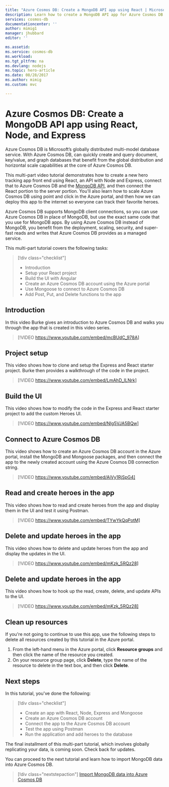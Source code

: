 ```yaml
---
title: "Azure Cosmos DB: Create a MongoDB API app using React | Microsoft Docs"
description: Learn how to create a MongoDB API app for Azure Cosmos DB using the React, Node, Express, and Mongoose. 
services: cosmos-db
documentationcenter: ''
author: mimig1
manager: jhubbard
editor: ''

ms.assetid: 
ms.service: cosmos-db
ms.workload: 
ms.tgt_pltfrm: na
ms.devlang: nodejs
ms.topic: hero-article
ms.date: 08/28/2017
ms.author: mimig
ms.custom: mvc

---
```

# Azure Cosmos DB: Create a MongoDB API app using React, Node, and Express

Azure Cosmos DB is Microsoft’s globally distributed multi-model database service. With Azure Cosmos DB, can quickly create and query document, key/value, and graph databases that benefit from the global distribution and horizontal scale capabilities at the core of Azure Cosmos DB. 

This multi-part video tutorial demonstrates how to create a new hero tracking app front end using React, an API with Node and Express, connect that to Azure Cosmos DB and the [MongoDB API](mongodb-introduction.md), and then connect the React portion to the server portion. You'll also learn how to scale Azure Cosmos DB using point and click in the Azure portal, and then how we can deploy this app to the internet so everyone can track their favorite heroes. 

Azure Cosmos DB supports MongoDB client connections, so you can use Azure Cosmos DB in place of MongoDB, but use the exact same code that you use for MongoDB apps. By using Azure Cosmos DB instead of MongoDB, you benefit from the deployment, scaling, security, and super-fast reads and writes that Azure Cosmos DB provides as a managed service. 

This multi-part tutorial covers the following tasks:

> [!div class="checklist"]
> * Introduction
> * Setup your React project
> * Build the UI with Angular
> * Create an Azure Cosmos DB account using the Azure portal
> * Use Mongoose to connect to Azure Cosmos DB
> * Add Post, Put, and Delete functions to the app

## Introduction 

In this video Burke gives an introduction to Azure Cosmos DB and walks you through the app that is created in this video series. 

> [!VIDEO https://www.youtube.com/embed/mcBUdC_978A]

## Project setup

This video shows how to clone and setup the Express and React starter project. Burke then provides a walkthrough of the code in the project.

> [!VIDEO https://www.youtube.com/embed/LmAhD_ILNrk]

## Build the UI

This video shows how to modify the code in the Express and React starter project to add the custom Heroes UI. 

> [!VIDEO https://www.youtube.com/embed/NIg5VJA5BQw]

## Connect to Azure Cosmos DB

This video shows how to create an Azure Cosmos DB account in the Azure portal, install the MongoDB and Mongoose packages, and then connect the app to the newly created account using the Azure Cosmos DB connection string. 

> [!VIDEO https://www.youtube.com/embed/AiVy1RjSpG4]

## Read and create heroes in the app

This video shows how to read and create heroes from the app and display them in the UI and test it using Postman. 

> [!VIDEO https://www.youtube.com/embed/TYwYkQqPotM] 

## Delete and update heroes in the app

This video shows how to delete and update heroes from the app and display the updates in the UI. 

> [!VIDEO https://www.youtube.com/embed/mKzk_5RQz28] 

## Delete and update heroes in the app

This video shows how to hook up the read, create, delete, and update APIs to the UI. 

> [!VIDEO https://www.youtube.com/embed/mKzk_5RQz28] 

## Clean up resources

If you're not going to continue to use this app, use the following steps to delete all resources created by this tutorial in the Azure portal. 

1. From the left-hand menu in the Azure portal, click **Resource groups** and then click the name of the resource you created. 
2. On your resource group page, click **Delete**, type the name of the resource to delete in the text box, and then click **Delete**.

## Next steps

In this tutorial, you've done the following:

> [!div class="checklist"]
> * Create an app with React, Node, Express and Mongoose 
> * Create an Azure Cosmos DB account
> * Connect the app to the Azure Cosmos DB account
> * Test the app using Postman
> * Run the application and add heroes to the database

The final installment of this multi-part tutorial, which involves globally replicating your data, is coming soon. Check back for updates. 

You can proceed to the next tutorial and learn how to import MongoDB data into Azure Cosmos DB.  

> [!div class="nextstepaction"]
> [Import MongoDB data into Azure Cosmos DB](mongodb-migrate.md)
 